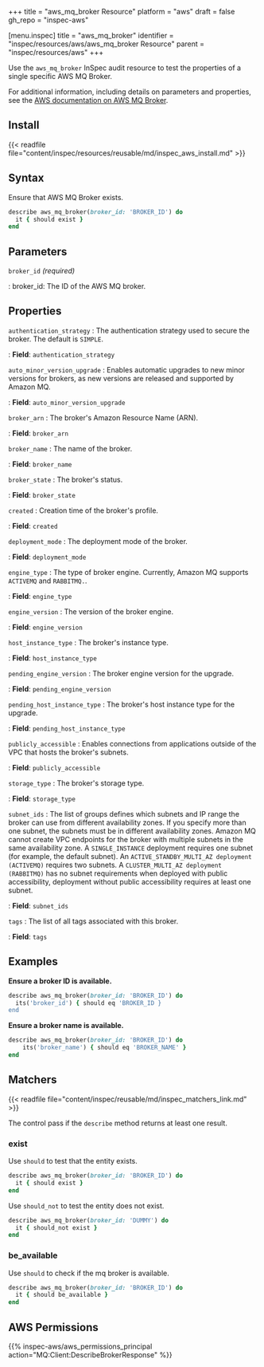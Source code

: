 +++
title = "aws_mq_broker Resource"
platform = "aws"
draft = false
gh_repo = "inspec-aws"

[menu.inspec]
title = "aws_mq_broker"
identifier = "inspec/resources/aws/aws_mq_broker Resource"
parent = "inspec/resources/aws"
+++

Use the `aws_mq_broker` InSpec audit resource to test the properties of a single specific AWS MQ Broker.

For additional information, including details on parameters and properties, see the [AWS documentation on AWS MQ Broker](https://docs.aws.amazon.com/AWSCloudFormation/latest/UserGuide/aws-resource-amazonmq-broker.html).

## Install

{{< readfile file="content/inspec/resources/reusable/md/inspec_aws_install.md" >}}

## Syntax

Ensure that AWS MQ Broker exists.

```ruby
describe aws_mq_broker(broker_id: 'BROKER_ID') do
  it { should exist }
end
```

## Parameters

`broker_id` _(required)_

: broker_id: The ID of the AWS MQ broker.

## Properties

`authentication_strategy`
: The authentication strategy used to secure the broker. The default is `SIMPLE`.

: **Field**: `authentication_strategy`

`auto_minor_version_upgrade`
: Enables automatic upgrades to new minor versions for brokers, as new versions are released and supported by Amazon MQ.

: **Field**: `auto_minor_version_upgrade`

`broker_arn`
: The broker's Amazon Resource Name (ARN).

: **Field**: `broker_arn`

`broker_name`
: The name of the broker.

: **Field**: `broker_name`

`broker_state`
: The broker's status.

: **Field**: `broker_state`

`created`
: Creation time of the broker's profile.

: **Field**: `created`

`deployment_mode`
: The deployment mode of the broker.

: **Field**: `deployment_mode`

`engine_type`
: The type of broker engine. Currently, Amazon MQ supports `ACTIVEMQ` and `RABBITMQ.`.

: **Field**: `engine_type`

`engine_version`
: The version of the broker engine.

: **Field**: `engine_version`

`host_instance_type`
: The broker's instance type.

: **Field**: `host_instance_type`

`pending_engine_version`
: The broker engine version for the upgrade.

: **Field**: `pending_engine_version`

`pending_host_instance_type`
: The broker's host instance type for the upgrade.

: **Field**: `pending_host_instance_type`

`publicly_accessible`
: Enables connections from applications outside of the VPC that hosts the broker's subnets.

: **Field**: `publicly_accessible`

`storage_type`
: The broker's storage type.

: **Field**: `storage_type`

`subnet_ids`
: The list of groups defines which subnets and IP range the broker can use from different availability zones.  If you specify more than one subnet, the subnets must be in different availability zones. Amazon MQ cannot create VPC endpoints for the broker with multiple subnets in the same availability zone. A `SINGLE_INSTANCE` deployment requires one subnet (for example, the default subnet). An `ACTIVE_STANDBY_MULTI_AZ deployment (ACTIVEMQ)` requires two subnets. A `CLUSTER_MULTI_AZ deployment (RABBITMQ)` has no subnet requirements when deployed with public accessibility, deployment without public accessibility requires at least one subnet.

: **Field**: `subnet_ids`

`tags`
: The list of all tags associated with this broker.

: **Field**: `tags`

## Examples

**Ensure a broker ID is available.**

```ruby
describe aws_mq_broker(broker_id: 'BROKER_ID') do
  its('broker_id') { should eq 'BROKER_ID }
end
```

**Ensure a broker name is available.**

```ruby
describe aws_mq_broker(broker_id: 'BROKER_ID') do
    its('broker_name') { should eq 'BROKER_NAME' }
end
```

## Matchers

{{< readfile file="content/inspec/reusable/md/inspec_matchers_link.md" >}}

The control pass if the `describe` method returns at least one result.

### exist

Use `should` to test that the entity exists.

```ruby
describe aws_mq_broker(broker_id: 'BROKER_ID') do
  it { should exist }
end
```

Use `should_not` to test the entity does not exist.

```ruby
describe aws_mq_broker(broker_id: 'DUMMY') do
  it { should_not exist }
end
```

### be_available

Use `should` to check if the mq broker is available.

```ruby
describe aws_mq_broker(broker_id: 'BROKER_ID') do
  it { should be_available }
end
```

## AWS Permissions

{{% inspec-aws/aws_permissions_principal action="MQ:Client:DescribeBrokerResponse" %}}
